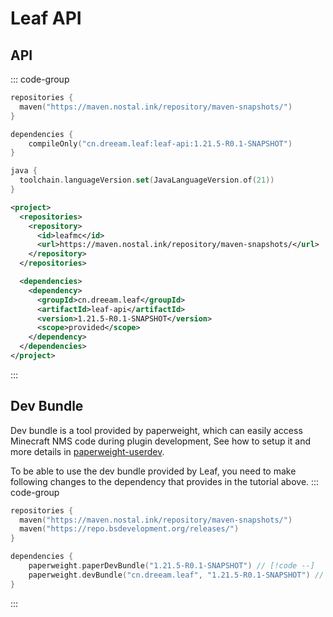# Leaf API

## API
::: code-group
```kotlin [build.gradle.kts]
repositories {
  maven("https://maven.nostal.ink/repository/maven-snapshots/")
}

dependencies {
    compileOnly("cn.dreeam.leaf:leaf-api:1.21.5-R0.1-SNAPSHOT")
}

java {
  toolchain.languageVersion.set(JavaLanguageVersion.of(21))
}
```

```xml [pom.xml]
<project>
  <repositories>
    <repository>
      <id>leafmc</id>
      <url>https://maven.nostal.ink/repository/maven-snapshots/</url>
    </repository>
  </repositories>

  <dependencies>
    <dependency>
      <groupId>cn.dreeam.leaf</groupId>
      <artifactId>leaf-api</artifactId>
      <version>1.21.5-R0.1-SNAPSHOT</version>
      <scope>provided</scope>
    </dependency>
  </dependencies>
</project>
```
:::

## Dev Bundle
Dev bundle is a tool provided by paperweight, which can easily access Minecraft NMS code during plugin development,
See how to setup it and more details in [paperweight-userdev](https://docs.papermc.io/paper/dev/userdev/).

To be able to use the dev bundle provided by Leaf, you need to make following changes to the dependency that provides in the tutorial above.
::: code-group
```kotlin [build.gradle.kts]
repositories {
  maven("https://maven.nostal.ink/repository/maven-snapshots/")
  maven("https://repo.bsdevelopment.org/releases/")
}

dependencies {
    paperweight.paperDevBundle("1.21.5-R0.1-SNAPSHOT") // [!code --]
    paperweight.devBundle("cn.dreeam.leaf", "1.21.5-R0.1-SNAPSHOT") // [!code ++]
}
```
:::
